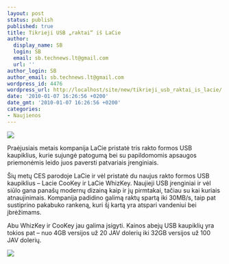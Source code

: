 ```yaml
---
layout: post
status: publish
published: true
title: Tikrieji USB „raktai“ iš LaCie
author:
  display_name: SB
  login: SB
  email: sb.technews.lt@gmail.com
  url: ''
author_login: SB
author_email: sb.technews.lt@gmail.com
wordpress_id: 4476
wordpress_url: http://localhost/site/new/tikrieji_usb_raktai_is_lacie/
date: '2010-01-07 16:26:56 +0200'
date_gmt: '2010-01-07 16:26:56 +0200'
categories:
- Naujienos
---
```

<div class="imgright"><img src="http://www.part.lt/img/62be2da156a58b7862fbbfdcf70bc3b2105.png"  /></div>
<p>Praėjusiais metais kompanija LaCie pristatė tris rakto formos USB kaupiklius, kurie sujungė patogumą bei su papildomomis apsaugos priemonėmis leido juos paversti patvariais įrenginiais. </p>
<p>Šių metų CES parodoje LaCie ir vėl pristatė du naujus rakto formos USB kaupiklius – Lacie CooKey ir LaCie WhizKey. Naujieji USB įrenginiai ir vėl siūlo gana panašų modernų dizainą kaip ir jų pirmtakai, tačiau su kai kuriais atnaujinimais. Kompanija padidino galimą raktų spartą iki 30MB/s, taip pat sustiprino pakabuko rankeną, kuri šį kartą yra atspari vandeniui bei įbrėžimams.</p>
<p>Abu WhizKey ir CooKey jau galima įsigyti. Kainos abejų USB kaupiklių yra tokios pat – nuo 4GB versijos už 20 JAV dolerių iki 32GB versijos už 100 JAV dolerių. </p>
<p><img src="http://www.part.lt/img/34e0bfe421499a80fd842788a9d40ad1655.jpg" /></p>
